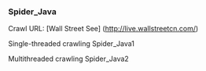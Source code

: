 ### Spider_Java

Crawl URL: [Wall Street See] (http://live.wallstreetcn.com/)

Single-threaded crawling Spider_Java1

Multithreaded crawling Spider_Java2

